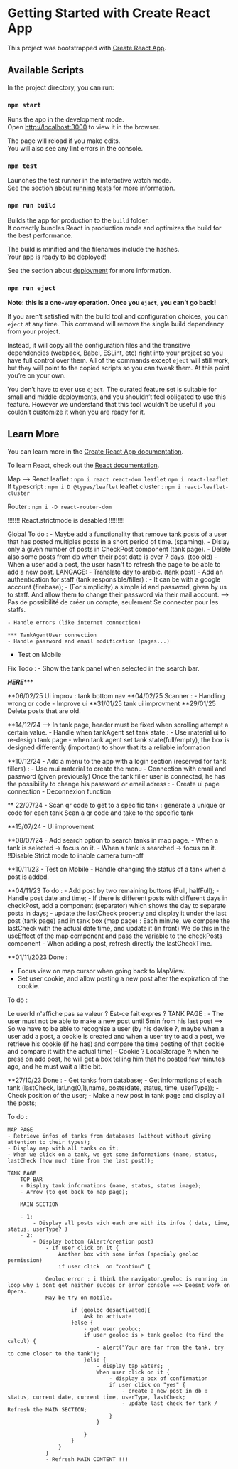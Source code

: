 # Getting Started with Create React App

This project was bootstrapped with [Create React App](https://github.com/facebook/create-react-app).

## Available Scripts

In the project directory, you can run:

### `npm start`

Runs the app in the development mode.\
Open [http://localhost:3000](http://localhost:3000) to view it in the browser.

The page will reload if you make edits.\
You will also see any lint errors in the console.

### `npm test`

Launches the test runner in the interactive watch mode.\
See the section about [running tests](https://facebook.github.io/create-react-app/docs/running-tests) for more information.

### `npm run build`

Builds the app for production to the `build` folder.\
It correctly bundles React in production mode and optimizes the build for the best performance.

The build is minified and the filenames include the hashes.\
Your app is ready to be deployed!

See the section about [deployment](https://facebook.github.io/create-react-app/docs/deployment) for more information.

### `npm run eject`

**Note: this is a one-way operation. Once you `eject`, you can’t go back!**

If you aren’t satisfied with the build tool and configuration choices, you can `eject` at any time. This command will remove the single build dependency from your project.

Instead, it will copy all the configuration files and the transitive dependencies (webpack, Babel, ESLint, etc) right into your project so you have full control over them. All of the commands except `eject` will still work, but they will point to the copied scripts so you can tweak them. At this point you’re on your own.

You don’t have to ever use `eject`. The curated feature set is suitable for small and middle deployments, and you shouldn’t feel obligated to use this feature. However we understand that this tool wouldn’t be useful if you couldn’t customize it when you are ready for it.

## Learn More

You can learn more in the [Create React App documentation](https://facebook.github.io/create-react-app/docs/getting-started).

To learn React, check out the [React documentation](https://reactjs.org/).


<!-- LIBS -->
Map --> React leaflet :
`npm i react react-dom leaflet` 
`npm i react-leaflet` 
If typescript :
`npm i D @types/leaflet`
leaflet cluster :
`npm i react-leaflet-cluster` 

Router :
`npm i -D react-router-dom`

!!!!!!! React.strictmode is desabled !!!!!!!!!

Global To do :
    - Maybe add a functionality that remove tank posts of a user that has posted multiples posts in a short period of time. (spaming).
    - Dislay only a given number of posts in CheckPost component (tank page).
    - Delete also some posts from db when their post date is over 7 days. (too old)
    - When a user add a post, the user hasn't to refresh the page to be able to add a new post.
    LANGAGE:
    - Translate day to arabic. (tank post)
    - Add an authentication for staff (tank responsible/filler) :
    - It can be with a google account (firebase);
    - (For simplicity) a simple id and password, given by us to staff. And allow them to change their password via their mail account.
    --> Pas de possibilité de créer un compte, seulement Se connecter pour les staffs.

    - Handle errors (like internet connection)

    *** TankAgentUser connection
    - Handle password and email modification (pages...)
- Test on Mobile

Fix Todo : 
    - Show the tank panel when selected in the search bar.

*******HERE**********

**06/02/25
    Ui improv : tank bottom nav
**04/02/25
    Scanner : 
    - Handling wrong qr code
    - Improve ui
**31/01/25
    tank ui improvment
**29/01/25
    Delete posts that are old.

**14/12/24
    --> In tank page, header must be fixed when scrolling attempt a certain value.
    - Handle when tankAgent set tank state :
        - Use material ui to re-design tank page
        - when tank agent set tank state(full/empty), the box is designed differently (important) to show that its a reliable information

**10/12/24
    - Add a menu to the app with a login section (reserved for tank fillers) :
        - Use mui material to create the menu
        - Connection with email and password (given previously)
            Once the tank filler user is connected, he has the possibility to change his password or email adress :
            - Create ui page connection
            - Deconnexion function
       
        
** 22/07/24
    - Scan qr code to get to a specific tank : 
        generate a unique qr code for each tank
        Scan a qr code and take to the specific tank


**15/07/24
    - Ui improvement 

**08/07/24
    - Add search option to search tanks in map page.
        - When a tank is selected -> focus on it.
        - When a tank is searched -> focus on it.
        !!Disable Strict mode to inable camera turn-off



**10/11/23
    - Test on Mobile
    - Handle changing the status of a tank when a post is added.

**04/11/23
To do :
    - Add post by two remaining buttons (Full, halfFull);
    - Handle post date and time;
    - If there is different posts with different days in checkPost, add a component (separator) which shows the day to separate posts in days;
    - update the lastCheck property and display it under the last post (tank page) and in tank box (map page) :
        Each minute, we compare the lastCheck with the actual date time, and update it (in front)
        We do this in the useEffect of the map component and pass the variable to the checkPosts component
    - When adding a post, refresh directly the lastCheckTime.

    






**01/11/2023
Done : 
- Focus view on map cursor when going back to MapView.
- Set user cookie, and allow posting a new post after the expiration of the cookie.

To do :

Le userId n'affiche pas sa valeur ? Est-ce fait expres ?
    TANK PAGE :
    - The user must not be able to make a new post until 5min from his last post ==> So we have to be able to recognise a user (by his devise ?, maybe when a user add a post, a cookie is created and when a user try to add a post, we retrieve his cookie (if he has) and compare the time posting of that cookie and compare it with the actual time) - Cookie ? LocalStorage ?: 
    when he press on add post, he will get a box telling him that he posted few minutes ago, and he must wait a little bit.
    




**27/10/23
Done :
    - Get tanks from database;
    - Get informations of each tank (lastCheck, latLng(0,1),name, posts(date, status, time, userType));
    - Check position of the user;
    - Make a new post in tank page and display all the posts;

To do :

    MAP PAGE
    - Retrieve infos of tanks from databases (without without giving attention to their types);
    - Display map with all tanks on it;
    - When we click on a tank, we get some informations (name, status, lastCheck (how much time from the last post));
    
    TANK PAGE
        TOP BAR
        - Display tank informations (name, status, status image);
        - Arrow (to got back to map page);

        MAIN SECTION 
 
        - 1:
            - Display all posts wich each one with its infos ( date, time,  status, userType? )
        - 2:
            - Display bottom (Alert/creation post)
                - If user click on it {
                    Another box with some infos (specialy geoloc permission)
                    if user click  on "continu" {
                        
                Geoloc error : i think the navigator.geoloc is running in loop why i dont get neither succes or error console ==> Doesnt work on Opera.
                May be try on mobile.

                        if (geoloc desactivated){
                            Ask to activate
                        }else {
                            - get user geoloc;                      
                            if user geoloc is > tank geoloc (to find the calcul) {
                                - alert("Your are far from the tank, try to come closer to the tank");
                            }else {
                                - display tap waters;
                                When user click on it {
                                    - display a box of confirmation
                                    if user click on "yes" {
                                        - create a new post in db : status, current date, current time, userType, lastCheck;
                                        - update last check for tank / Refresh the MAIN SECTION;
                                    }
                                }
                                
                            }
                        }
                    }
                }
                - Refresh MAIN CONTENT !!!


